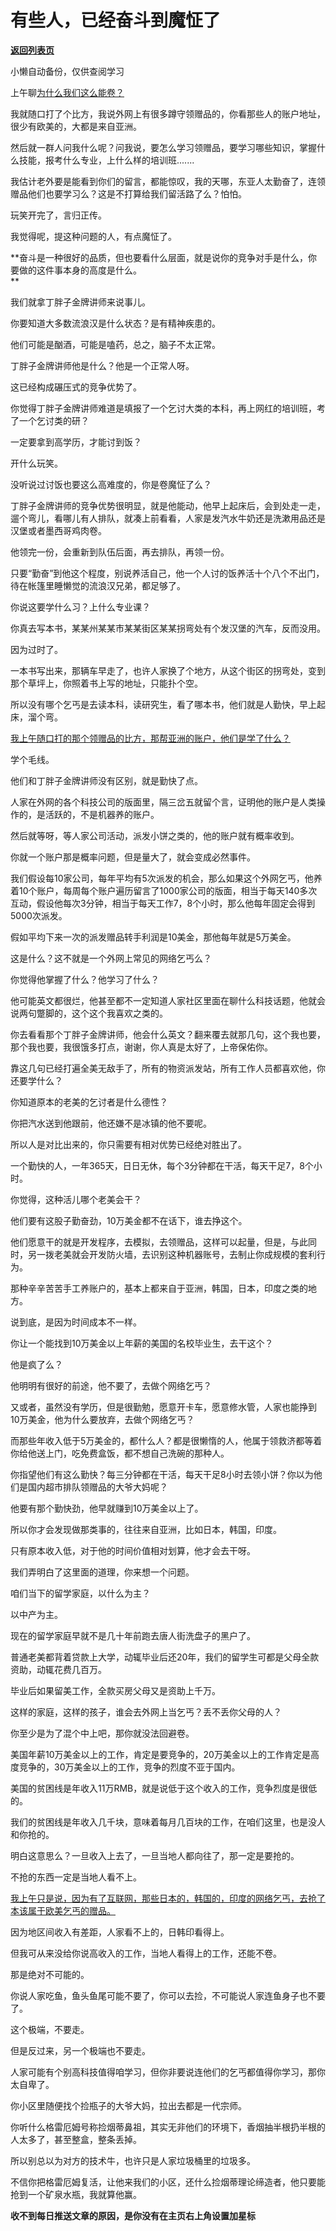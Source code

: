 # 有些人，已经奋斗到魔怔了

[**返回列表页**](/gzh/记忆承载3)

小懒自动备份，仅供查阅学习

上午聊[为什么我们这么能卷？](http://mp.weixin.qq.com/s?__biz=MzU0MjYwNDU2Mw==&mid=2247515082&idx=1&sn=bb3ca5e30b509f127b1754c38f7adc2b&chksm=fb1ad7b6cc6d5ea0587379a0872a14c371c7b6fcad3ccc5348285d5e4f544087a709565f291a&scene=21#wechat_redirect)

我就随口打了个比方，我说外网上有很多蹲守领赠品的，你看那些人的账户地址，很少有欧美的，大都是来自亚洲。

然后就一群人问我什么呢？问我说，要怎么学习领赠品，要学习哪些知识，掌握什么技能，报考什么专业，上什么样的培训班.......

我估计老外要是能看到你们的留言，都能惊叹，我的天哪，东亚人太勤奋了，连领赠品他们也要学习么？这是不打算给我们留活路了么？怕怕。

玩笑开完了，言归正传。  

我觉得呢，提这种问题的人，有点魔怔了。  

 **奋斗是一种很好的品质，但也要看什么层面，就是说你的竞争对手是什么，你要做的这件事本身的高度是什么。  
**

我们就拿丁胖子金牌讲师来说事儿。  

你要知道大多数流浪汉是什么状态？是有精神疾患的。

他们可能是酗酒，可能是嗑药，总之，脑子不太正常。  

丁胖子金牌讲师他是什么？他是一个正常人呀。

这已经构成碾压式的竞争优势了。  

你觉得丁胖子金牌讲师难道是填报了一个乞讨大类的本科，再上网红的培训班，考了一个乞讨类的研？

一定要拿到高学历，才能讨到饭？  

开什么玩笑。

没听说过讨饭也要这么高难度的，你是卷魔怔了么？  

丁胖子金牌讲师的竞争优势很明显，就是他能动，他早上起床后，会到处走一走，遛个弯儿，看哪儿有人排队，就凑上前看看，人家是发汽水牛奶还是洗漱用品还是汉堡或者墨西哥鸡肉卷。

他领完一份，会重新到队伍后面，再去排队，再领一份。  

只要“勤奋”到他这个程度，别说养活自己，他一个人讨的饭养活十个八个不出门，待在帐篷里睡懒觉的流浪汉兄弟，都足够了。  

你说这要学什么习？上什么专业课？  

你真去写本书，某某州某某市某某街区某某拐弯处有个发汉堡的汽车，反而没用。

因为过时了。

一本书写出来，那辆车早走了，也许人家换了个地方，从这个街区的拐弯处，变到那个草坪上，你照着书上写的地址，只能扑个空。  

所以没有哪个乞丐是去读本科，读研究生，看了哪本书，他们就是人勤快，早上起床，溜个弯。  

[我上午随口打的那个领赠品的比方，那帮亚洲的账户，他们是学了什么？  
](http://mp.weixin.qq.com/s?__biz=MzU0MjYwNDU2Mw==&mid=2247515082&idx=1&sn=bb3ca5e30b509f127b1754c38f7adc2b&chksm=fb1ad7b6cc6d5ea0587379a0872a14c371c7b6fcad3ccc5348285d5e4f544087a709565f291a&scene=21#wechat_redirect)

学个毛线。

他们和丁胖子金牌讲师没有区别，就是勤快了点。

人家在外网的各个科技公司的版面里，隔三岔五就留个言，证明他的账户是人类操作的，是活跃的，不是机器养的账户。  

然后就等呀，等人家公司活动，派发小饼之类的，他的账户就有概率收到。  

你就一个账户那是概率问题，但是量大了，就会变成必然事件。  

我们假设每10家公司，每年平均有5次派发的机会，那么如果这个外网乞丐，他养着10个账户，每周每个账户遍历留言了1000家公司的版面，相当于每天140多次互动，假设他每次3分钟，相当于每天工作7，8个小时，那么他每年固定会得到5000次派发。  

假如平均下来一次的派发赠品转手利润是10美金，那他每年就是5万美金。

这是什么？这不就是一个外网上常见的网络乞丐么？  

你觉得他掌握了什么？他学习了什么？

他可能英文都很烂，他甚至都不一定知道人家社区里面在聊什么科技话题，他就会说两句蹩脚的，这个这个我喜欢之类的。  

你去看看那个丁胖子金牌讲师，他会什么英文？翻来覆去就那几句，这个我也要，那个我也要，我很饿多打点，谢谢，你人真是太好了，上帝保佑你。

靠这几句已经打遍全美无敌手了，所有的物资派发站，所有工作人员都喜欢他，你还要学什么？  

你知道原本的老美的乞讨者是什么德性？

你把汽水送到他跟前，他还嫌不是冰镇的他不要呢。  

所以人是对比出来的，你只需要有相对优势已经绝对胜出了。  

一个勤快的人，一年365天，日日无休，每个3分钟都在干活，每天干足7，8个小时。

你觉得，这种活儿哪个老美会干？  

他们要有这股子勤奋劲，10万美金都不在话下，谁去挣这个。  

他们愿意干的就是开发程序，去模拟，去领赠品，这样可以起量，但是，与此同时，另一拨老美就会开发防火墙，去识别这种机器账号，去制止你成规模的套利行为。

那种辛辛苦苦手工养账户的，基本上都来自于亚洲，韩国，日本，印度之类的地方。  

说到底，是因为时间成本不一样。

你让一个能找到10万美金以上年薪的美国的名校毕业生，去干这个？  

他是疯了么？

他明明有很好的前途，他不要了，去做个网络乞丐？  

又或者，虽然没有学历，但是很勤勉，愿意开卡车，愿意修水管，人家也能挣到10万美金，他为什么要放弃，去做个网络乞丐？

而那些年收入低于5万美金的，都什么人？都是很懒惰的人，他属于领救济都等着你给他送上门，吃免费盒饭，都不想自己洗碗的那种人。  

你指望他们有这么勤快？每三分钟都在干活，每天干足8小时去领小饼？你以为他们是国内超市排队领赠品的大爷大妈呢？  

他要有那个勤快劲，他早就赚到10万美金以上了。  

所以你才会发现做那类事的，往往来自亚洲，比如日本，韩国，印度。  

只有原本收入低，对于他的时间价值相对划算，他才会去干呀。  

我们弄明白了这里面的道理，你来想一个问题。  

咱们当下的留学家庭，以什么为主？

以中产为主。

现在的留学家庭早就不是几十年前跑去唐人街洗盘子的黑户了。  

普通老美都背着贷款上大学，动辄毕业后还20年，我们的留学生可都是父母全款资助，动辄花费几百万。  

毕业后如果留美工作，全款买房父母又是资助上千万。  

这样的家庭，这样的孩子，谁会去外网上当乞丐？丢不丢你父母的人？  

你至少是为了混个中上吧，那你就没法回避卷。

美国年薪10万美金以上的工作，肯定是要竞争的，20万美金以上的工作肯定是高度竞争的，30万美金以上的工作，竞争的烈度不亚于国内。

美国的贫困线是年收入11万RMB，就是说低于这个收入的工作，竞争烈度是很低的。

我们的贫困线是年收入几千块，意味着每月几百块的工作，在咱们这里，也是没人和你抢的。

明白这意思么？一旦收入上去了，一旦当地人都向往了，那一定是要抢的。

不抢的东西一定是当地人看不上。

[我上午只是说，因为有了互联网，那些日本的，韩国的，印度的网络乞丐，去抢了本该属于欧美乞丐的赠品。  
](http://mp.weixin.qq.com/s?__biz=MzU0MjYwNDU2Mw==&mid=2247515082&idx=1&sn=bb3ca5e30b509f127b1754c38f7adc2b&chksm=fb1ad7b6cc6d5ea0587379a0872a14c371c7b6fcad3ccc5348285d5e4f544087a709565f291a&scene=21#wechat_redirect)

因为地区间收入有差距，人家看不上的，日韩印看得上。  

但我可从来没给你说高收入的工作，当地人看得上的工作，还能不卷。

那是绝对不可能的。

你说人家吃鱼，鱼头鱼尾可能不要了，你可以去捡，不可能说人家连鱼身子也不要了。  

这个极端，不要走。  

但是反过来，另一个极端也不要走。

人家可能有个别高科技值得咱学习，但你非要说连他们的乞丐都值得你学习，那你太自卑了。

你小区里随便找个捡瓶子的大爷大妈，拉出去都是一代宗师。  

你听什么格雷厄姆号称捡烟蒂鼻祖，其实无非他们的环境下，香烟抽半根扔半根的人太多了，甚至整盒，整条丢掉。

所以别总以为对方的技术牛，也许只是人家垃圾桶里的垃圾多。

不信你把格雷厄姆复活，让他来我们的小区，还什么捡烟蒂理论缔造者，他只要能抢到一个矿泉水瓶，我就算他赢。

 **收不到每日推送文章的原因，是你没有在主页右上角设置加星标**

